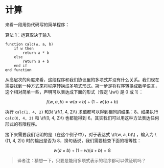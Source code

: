 # 计算

来看一段用伪代码写的简单程序：

算法 1：运算取决于输入

```pseudocode
function calc(w, a, b)
    if w then
        return a * b
    else
        return a + b
    end if
end function
```

从高层次的角度来看，这段程序和我们协议里的多项式并没有什么关系。我们现在需要找到一种方式来将程序转换成多项式形式。第一步是将程序转换成数学语言，这个相对简单一些，声明可以表达成下面的形式（假定 \\(w\\) 是 0 或 1）：

$$f(w, a, b) = w (a \times b) + (1 - w) (a + b)$$

执行 `calc(1, 4, 2)` 和对 \\(f(1, 4, 2)\\) 求值都可以得到相同的结果：8。如果执行 `calc(0, 4, 2)` 和 \\(f(0, 4, 2)\\) 也都能得到 6。其实我们可以用这种方法表达任何形式的有限程序。

接下来需要我们证明的是（在这个例子中），对于表达式 \\(f(w, a, b)\\) ，输入为 \\((1, 4, 2)\\) 时的输出是否为 8，换句话说，我们需要检查下面的相等性：

$$w (a \times b) + (1 - w) (a + b) = 8$$

> 译者注：猜想一下，只要是能用多项式表示的程序都可以做证明吗？
